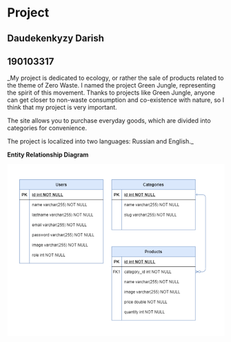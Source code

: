 # Project
## Daudekenkyzy Darish
## 190103317

_My project is dedicated to ecology, or rather the sale of products related to the theme of Zero Waste. I named the project Green Jungle, representing the spirit of this movement. Thanks to projects like Green Jungle, anyone can get closer to non-waste consumption and co-existence with nature, so I think that my project is very important.

The site allows you to purchase everyday goods, which are divided into categories for convenience.

The project is localized into two languages: Russian and English._

__Entity Relationship Diagram__

![alt text](public/images/erd.png?raw=true)